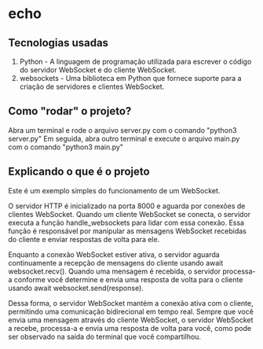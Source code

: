 # echo

## Tecnologias usadas
1. Python - A linguagem de programação utilizada para escrever o código do servidor WebSocket e do cliente WebSocket.
2. websockets - Uma biblioteca em Python que fornece suporte para a criação de servidores e clientes WebSocket. 

## Como "rodar" o projeto?
Abra um terminal e rode o arquivo server.py com o comando "python3 server.py"
Em seguida, abra outro terminal e execute o arquivo main.py com o comando "python3 main.py"

## Explicando o que é o projeto
Este é um exemplo simples do funcionamento de um WebSocket.

O servidor HTTP é inicializado na porta 8000 e aguarda por conexões de clientes WebSocket. Quando um cliente WebSocket se conecta, o servidor executa a função handle_websockets para lidar com essa conexão. Essa função é responsável por manipular as mensagens WebSocket recebidas do cliente e enviar respostas de volta para ele.

Enquanto a conexão WebSocket estiver ativa, o servidor aguarda continuamente a recepção de mensagens do cliente usando await websocket.recv(). Quando uma mensagem é recebida, o servidor processa-a conforme você determine e envia uma resposta de volta para o cliente usando await websocket.send(response).

Dessa forma, o servidor WebSocket mantém a conexão ativa com o cliente, permitindo uma comunicação bidirecional em tempo real. Sempre que você envia uma mensagem através do cliente WebSocket, o servidor WebSocket a recebe, processa-a e envia uma resposta de volta para você, como pode ser observado na saída do terminal que você compartilhou.

